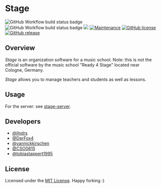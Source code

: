 # Stage

![GitHub Workflow build status badge](https://github.com/ready-4-stage/stage/workflows/Maven%20clean%20install/badge.svg)
![GitHub Workflow build status badge](https://github.com/ready-4-stage/stage/workflows/Maven%20test/badge.svg)
[![](https://api.dependabot.com/badges/status?host=github&repo=ready-4-stage/stage)](https://dependabot.com)
[![Maintenance](https://img.shields.io/badge/Maintained%3F-yes-green.svg)](https://github.com/ready-4-stage/stage/graphs/commit-activity)
[![GitHub license](https://img.shields.io/github/license/ready-4-stage/stage.svg)](https://github.com/ready-4-stage/stage/blob/master/LICENSE)
[![GitHub release](https://img.shields.io/github/release/ready-4-stage/stage.svg)](https://github.com/ready-4-stage/stage/releases/)

## Overview

*Stage* is an organization software for a music school. Note: this is not the
official software by the music school "Ready 4 Stage" located near Cologne, Germany.

*Stage* allows you to manage teachers and students as well as lessons.

## Usage

For the server: see [stage-server](https://github.com/ready-4-stage/stage/tree/master/stage-server).

## Developers

- [@jlndrs](https://github.com/jlndrs)
- [@DerFox4](https://github.com/DerFox4)
- [@yannickkirschen](https://github.com/yannickkirschen)
- [@CSO0815](https://github.com/CSO0815)
- [@tobiastappert1995](https://github.com/tobiastappert1995)

## License

Licensed under the [MIT License](https://github.com/ready-4-stage/stage/blob/master/LICENSE).
Happy forking :)
